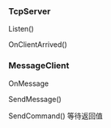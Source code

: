 ### TcpServer

Listen()

OnClientArrived()

### MessageClient
OnMessage

SendMessage()

SendCommand() 等待返回值

### 